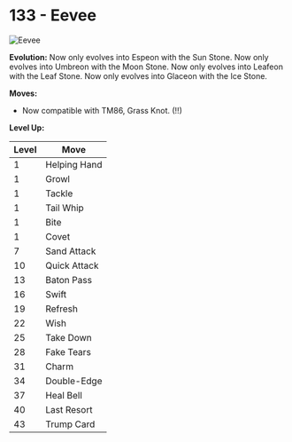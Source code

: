# 133 - Eevee
![][133]

**Evolution:**
Now only evolves into Espeon with the Sun Stone.
Now only evolves into Umbreon with the Moon Stone.
Now only evolves into Leafeon with the Leaf Stone.
Now only evolves into Glaceon with the Ice Stone.

**Moves:**

 - Now compatible with TM86, Grass Knot. (!!)

**Level Up:**

Level | Move
---   | ---
  1   | Helping Hand
  1   | Growl
  1   | Tackle
  1   | Tail Whip
  1   | Bite
  1   | Covet
  7   | Sand Attack
 10   | Quick Attack
 13   | Baton Pass
 16   | Swift
 19   | Refresh
 22   | Wish
 25   | Take Down
 28   | Fake Tears
 31   | Charm
 34   | Double-Edge
 37   | Heal Bell
 40   | Last Resort
 43   | Trump Card



[133]: https://raw.githubusercontent.com/PokeAPI/sprites/master/sprites/pokemon/133.png "Eevee"
